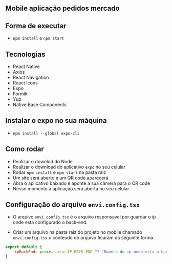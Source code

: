 ## Mobile aplicação pedidos mercado

## Forma de executar
- `npm install` e `npm start`

## Tecnologias

- React Native
- Axios
- React Navigation
- React Icons
- Expo
- Formik
- Yup
- Native Base Components

## Instalar o expo no sua máquina
- `npm install --global expo-cli`

## Como rodar

- Realizar o downlod do Node
- Realizar o download do aplicativo `expo` no seu celular
- Rodar `npm install` e `npm start` na pasta raiz
- Um site será aberto e um QR code aparecerá
- Abra o aplicativo baixado e aponte a sua câmera para o QR code
- Nesse momento a aplicação será aberta no seu celular

## Configuração do arquivo `envi.config.tsx`

- O arquivo `envi.config.tsx` é o arquivo responsavel por guardar o ip onde esta configurado o back-end.

- Criar um arquivo na pasta raiz do projeto no mobile chamado `envi.config.tsx` o conteúdo do arquivo ficaram da seguinte forma

```javascript
export default {
    ipBackEnd: process.env.IP_BACK_END ?? 'Numero do ip onde esta o back-end',
}
```